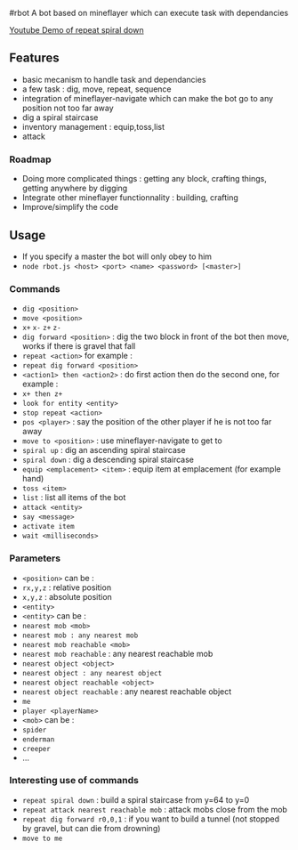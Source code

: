 #rbot
A bot based on mineflayer which can execute task with dependancies

[Youtube Demo of repeat spiral down](http://www.youtube.com/watch?v=UM1ZV5200S0)

## Features
 * basic mecanism to handle task and dependancies
 * a few task : dig, move, repeat, sequence
 * integration of mineflayer-navigate which can make the bot go to any position not too far away
 * dig a spiral staircase
 * inventory management : equip,toss,list
 * attack
 
### Roadmap

 * Doing more complicated things : getting any block, crafting things, getting anywhere by digging
 * Integrate other mineflayer functionnality : building, crafting
 * Improve/simplify the code
 
## Usage
 * If you specify a master the bot will only obey to him
 * `node rbot.js <host> <port> <name> <password> [<master>]`


### Commands
 * `dig <position>`
 * `move <position>`
 * `x+` `x-` `z+` `z-`
 * `dig forward <position>` : dig the two block in front of the bot then move, works if there is gravel that fall
 * `repeat <action>` for example :
  * `repeat dig forward <position>`
 * `<action1> then <action2>` : do first action then do the second one, for example :
  * `x+ then z+`
 * `look for entity <entity>`
 * `stop repeat <action>`
 * `pos <player>` : say the position of the other player if he is not too far away
 * `move to <position>` : use mineflayer-navigate to get to <position>
 * `spiral up` : dig an ascending spiral staircase
 * `spiral down` : dig a descending spiral staircase
 * `equip <emplacement> <item>` : equip item at emplacement (for example hand)
 * `toss <item>`
 * `list` : list all items of the bot
 * `attack <entity>`
 * `say <message>`
 * `activate item`
 * `wait <milliseconds>`

### Parameters
 * `<position>` can be :
  * `rx,y,z` : relative position
  * `x,y,z` : absolute position
  * `<entity>`
 * `<entity>` can be :
  * `nearest mob <mob>`
  * `nearest mob : any nearest mob`
  * `nearest mob reachable <mob>`
  * `nearest mob reachable` : any nearest reachable mob
  * `nearest object <object>`
  * `nearest object : any nearest object`
  * `nearest object reachable <object>`
  * `nearest object reachable` : any nearest reachable object
  * `me`
  * `player <playerName>`
 * `<mob>` can be :
  * `spider`
  * `enderman`
  * `creeper`
  * ...

### Interesting use of commands
 * `repeat spiral down` : build a spiral staircase from y=64 to y=0
 * `repeat attack nearest reachable mob` : attack mobs close from the mob
 * `repeat dig forward r0,0,1` : if you want to build a tunnel (not stopped by gravel, but can die from drowning)
 * `move to me`
